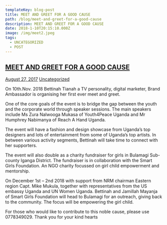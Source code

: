 ```yaml
---
templateKey: blog-post
title: MEET AND GREET FOR A GOOD CAUSE
path: /blog/meet-and-greet-for-a-good-cause
description: MEET AND GREET FOR A GOOD CAUSE
date: 2018-1-10T20:15:10.000Z
image: /img/meet2.jpeg
tags:
  - UNCATEGORIZED
  - POST
---
```


<div class='slider'>
  <div class='slide1'></div>
  <div class='slide2'></div>
  <div class='slide3'></div>
</div>
<div class="bli-info">
  <h2 class="bli-title">
    <a href="#" title="Meet and greet">MEET AND GREET FOR A GOOD CAUSE</a>
  </h2>
  <div class="bli-meta">
    <i class="fa fa-clock-o"></i>
    <a href="#" class="article-time">August 27, 2017</a>
    <i class="fa fa-folder-o"></i>
    <a href="#">Uncategorized</a>
  </div>
</div>

On 10th.Nov. 2018 Bettinah Tianah a TV personality, digital marketer, Brand Ambassador is organising her first ever meet and greet.

One of the core goals of the event is to bridge the gap between the youth and the corporate world through speaker sessions.
The main speakers include Ms Zura Nalwooga Mukasa of Youth4Peace Uganda and Mr Humphrey Nabimanya of Reach A Hand Uganda.

The event will have a fashion and design showcase from Uganda’s top designers and lots of entertainment from some of Uganda’s top artists.
In between various activity segments, Bettinah will take time to connect with her supporters.

The event will also double as a charity fundraiser for girls in Bulamagi Sub-county Iganga District.
The fundraiser is in collaboration with the Smart Girls Foundation. An NGO charity focussed on girl child empowerment and mentorship.

On December 1st – 2nd 2018 with support from NRM chairman Eastern region Capt. Mike Mukula, together with representatives from the US embassy Uganda and UN Women Uganda.
Bettinah and Jamillah Mayanja of Smart Girls Foundation will head to Bulamagi for an outreach, giving back to the community. The focus will be empowering the girl child.

For those who would like to contribute to this noble cause, please use 0778349029. Thank you for your kind hearts
